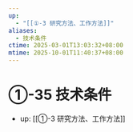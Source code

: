```yaml
---
up:
  - "[[①-3 研究方法、工作方法]]"
aliases:
  - 技术条件
ctime: 2025-03-01T13:03:32+08:00
mtime: 2025-10-01T11:40:37+08:00
---
```


# ①-35 技术条件

- up: [[①-3 研究方法、工作方法]]
